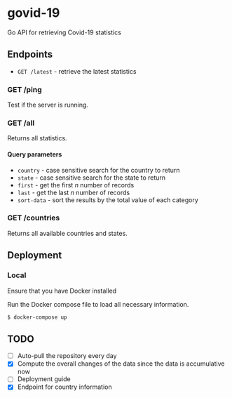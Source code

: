 # govid-19

Go API for retrieving Covid-19 statistics

## Endpoints

- `GET /latest` - retrieve the latest statistics

### GET /ping

Test if the server is running.

### GET /all

Returns all statistics. 

#### Query parameters

- `country` -  case sensitive search for the country to return
- `state` - case sensitive search for the state to return
- `first` - get the first *n* number of records
- `last` - get the last *n* number of records
- `sort-data` - sort the results by the total value of each category

### GET /countries

Returns all available countries and states.

## Deployment

### Local

Ensure that you have Docker installed

Run the Docker compose file to load all necessary information.

```bash
$ docker-compose up
```

## TODO

- [ ] Auto-pull the repository every day
- [X] Compute the overall changes of the data since the data is accumulative now
- [ ] Deployment guide
- [X] Endpoint for country information
